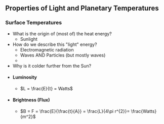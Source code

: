 ## Properties of Light and Planetary Temperatures

### Surface Temperatures
- What is the origin of (most of) the heat energy?
	- Sunlight
- How do we describe this "light" energy?
	- Electromagnetic radiation
	- Waves AND Particles (but mostly waves)
	- 
- Why is it colder further from the Sun?
- #### Luminosity
	- $L = \frac{E}{t} = Watts$  
- #### Brightness (Flux)
	- $B = F = \frac{E}{\frac{t}{A}} = \frac{L}{4\pi r^{2}}= \frac{Watts}{m^2}$ 


